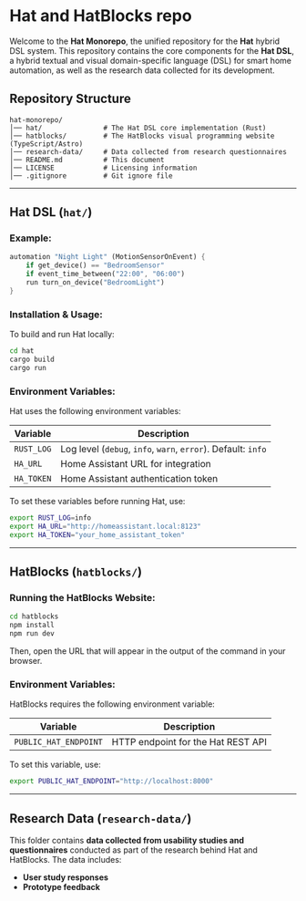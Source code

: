 # Hat and HatBlocks repo

Welcome to the **Hat Monorepo**, the unified repository for the **Hat** hybrid DSL system. This repository contains the core components for the **Hat DSL**, a hybrid textual and visual domain-specific language (DSL) for smart home automation, as well as the research data collected for its development.

## Repository Structure

```
hat-monorepo/
│── hat/               # The Hat DSL core implementation (Rust)
│── hatblocks/         # The HatBlocks visual programming website (TypeScript/Astro)
│── research-data/     # Data collected from research questionnaires
│── README.md          # This document
│── LICENSE            # Licensing information
│── .gitignore         # Git ignore file
```

---

## Hat DSL (`hat/`)

### Example:
```rust
automation "Night Light" (MotionSensorOnEvent) {
    if get_device() == "BedroomSensor"
    if event_time_between("22:00", "06:00")
    run turn_on_device("BedroomLight")
}
```

### Installation & Usage:
To build and run Hat locally:
```sh
cd hat
cargo build
cargo run
```

### Environment Variables:
Hat uses the following environment variables:

| Variable   | Description |
|------------|-------------|
| `RUST_LOG` | Log level (`debug`, `info`, `warn`, `error`). Default: `info` |
| `HA_URL`   | Home Assistant URL for integration |
| `HA_TOKEN` | Home Assistant authentication token |

To set these variables before running Hat, use:

```sh
export RUST_LOG=info
export HA_URL="http://homeassistant.local:8123"
export HA_TOKEN="your_home_assistant_token"
```

---

## HatBlocks (`hatblocks/`)

### Running the HatBlocks Website:
```sh
cd hatblocks
npm install
npm run dev
```
Then, open the URL that will appear in the output of the command in your browser.

### Environment Variables:
HatBlocks requires the following environment variable:

| Variable              | Description |
|-----------------------|-------------|
| `PUBLIC_HAT_ENDPOINT` | HTTP endpoint for the Hat REST API |

To set this variable, use:
```sh
export PUBLIC_HAT_ENDPOINT="http://localhost:8000"
```

---

## Research Data (`research-data/`)
This folder contains **data collected from usability studies and questionnaires** conducted as part of the research behind Hat and HatBlocks. The data includes:
- **User study responses**
- **Prototype feedback**


